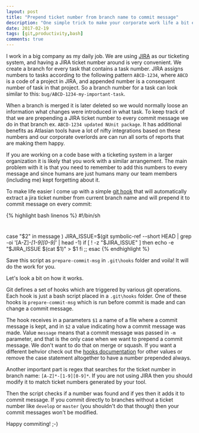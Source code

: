 ```yaml
---
layout: post
title: "Prepend ticket number from branch name to commit message"
description: "One simple trick to make your corporate work life a bit easier."
date: 2017-02-19
tags: [git,productivity,bash]
comments: true
---
```

I work in a big company as my daily job. We are using [JIRA](https://www.atlassian.com/software/jira) as our ticketing system, and having a JIRA ticket number around is very convenient. We create a branch for every task that contains a task number. JIRA assigns numbers to tasks according to the following pattern `ABCD-1234`, where `ABCD` is a code of a project in JIRA, and appended number is a consequent number of task in that project. So a branch number for a task can look similar to this: `bug/ABCD-1234-my-important-task`.

When a branch is merged it is later deleted so we would normally loose an information what changes were introduced in what task. To keep track of that we are prepending a JIRA ticket number to every commit message we do in that branch ex. `ABCD-1234 updated NUnit package`. It has additional benefits as Atlasian tools have a lot of nifty integrations based on these numbers and our corporate overlords are can run all sorts of reports that are making them happy.

If you are working on a code base with a ticketing system in a larger organization it is likely that you work with a similar arrangement. The main problem with it is that you need to remember to add this numbers to every message and since humans are just humans many our team members (including me) kept forgetting about it.

To make life easier I come up with a simple [git hook](https://git-scm.com/docs/githooks) that will automatically extract a jira ticket number from current branch name and will prepend it to commit message on every commit:

{% highlight bash linenos %}
#!/bin/sh
#

case "$2" in
    message )
        JIRA_ISSUE=$(git symbolic-ref --short HEAD | grep -oi '[A-Z]*-[1-9][0-9]*' | head -1)
        if [ ! -z "$JIRA_ISSUE" ]
            then
                echo -e "$JIRA_ISSUE $(cat $1)" > $1
        fi
        ;;
esac
{% endhighlight %}

Save this script as `prepare-commit-msg` in `.git\hooks` folder and voila! It will do the work for you.

Let's look a bit on how it works.

Git defines a set of hooks which are triggered by various git operations. Each hook is just a bash script placed in a `.git\hooks` folder. One of these hooks is `prepare-commit-msg` which is run before commit is made and can change a commit message.

The hook receives in a parameters `$1` a name of a file where a commit message is kept, and in `$2` a value indicating how a commit message was made. Value `message` means that a commit message was passed in `-m` parameter, and that is the only case when we want to prepend a commit message. We don't want to do that on merge or squash. If you want a different behvior check out the [hooks documentation](https://git-scm.com/docs/githooks) for other values or remove the case statement altogether to have a number prepended always.

Another important part is regex that searches for the ticket number in branch name: `[A-Z]*-[1-9][0-9]*`. If you are not using JIRA then you should modify it to match ticket numbers generated by your tool.

Then the script checks if a number was found and if yes then it adds it to commit message. If you commit directly to branches without a ticket number like `develop` or `master` (you shouldn't do that though) then your commit messages won't be modified.

Happy commiting! ;-)